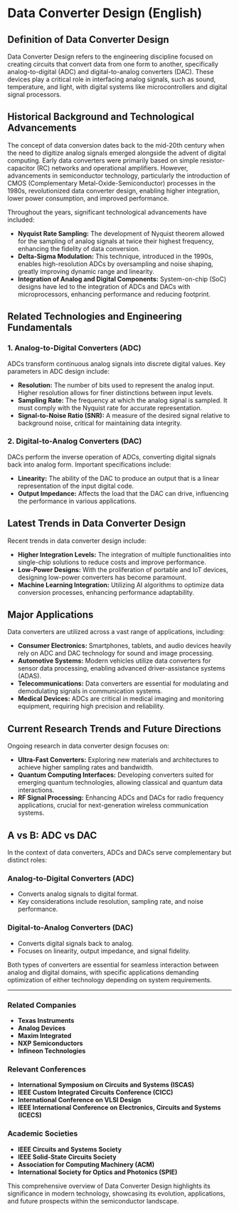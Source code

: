 # Data Converter Design (English)

## Definition of Data Converter Design

Data Converter Design refers to the engineering discipline focused on creating circuits that convert data from one form to another, specifically analog-to-digital (ADC) and digital-to-analog converters (DAC). These devices play a critical role in interfacing analog signals, such as sound, temperature, and light, with digital systems like microcontrollers and digital signal processors.

## Historical Background and Technological Advancements

The concept of data conversion dates back to the mid-20th century when the need to digitize analog signals emerged alongside the advent of digital computing. Early data converters were primarily based on simple resistor-capacitor (RC) networks and operational amplifiers. However, advancements in semiconductor technology, particularly the introduction of CMOS (Complementary Metal-Oxide-Semiconductor) processes in the 1980s, revolutionized data converter design, enabling higher integration, lower power consumption, and improved performance.

Throughout the years, significant technological advancements have included:

- **Nyquist Rate Sampling:** The development of Nyquist theorem allowed for the sampling of analog signals at twice their highest frequency, enhancing the fidelity of data conversion.
- **Delta-Sigma Modulation:** This technique, introduced in the 1990s, enables high-resolution ADCs by oversampling and noise shaping, greatly improving dynamic range and linearity.
- **Integration of Analog and Digital Components:** System-on-chip (SoC) designs have led to the integration of ADCs and DACs with microprocessors, enhancing performance and reducing footprint.

## Related Technologies and Engineering Fundamentals

### 1. Analog-to-Digital Converters (ADC)

ADCs transform continuous analog signals into discrete digital values. Key parameters in ADC design include:

- **Resolution:** The number of bits used to represent the analog input. Higher resolution allows for finer distinctions between input levels.
- **Sampling Rate:** The frequency at which the analog signal is sampled. It must comply with the Nyquist rate for accurate representation.
- **Signal-to-Noise Ratio (SNR):** A measure of the desired signal relative to background noise, critical for maintaining data integrity.

### 2. Digital-to-Analog Converters (DAC)

DACs perform the inverse operation of ADCs, converting digital signals back into analog form. Important specifications include:

- **Linearity:** The ability of the DAC to produce an output that is a linear representation of the input digital code.
- **Output Impedance:** Affects the load that the DAC can drive, influencing the performance in various applications.

## Latest Trends in Data Converter Design

Recent trends in data converter design include:

- **Higher Integration Levels:** The integration of multiple functionalities into single-chip solutions to reduce costs and improve performance.
- **Low-Power Designs:** With the proliferation of portable and IoT devices, designing low-power converters has become paramount.
- **Machine Learning Integration:** Utilizing AI algorithms to optimize data conversion processes, enhancing performance adaptability.

## Major Applications

Data converters are utilized across a vast range of applications, including:

- **Consumer Electronics:** Smartphones, tablets, and audio devices heavily rely on ADC and DAC technology for sound and image processing.
- **Automotive Systems:** Modern vehicles utilize data converters for sensor data processing, enabling advanced driver-assistance systems (ADAS).
- **Telecommunications:** Data converters are essential for modulating and demodulating signals in communication systems.
- **Medical Devices:** ADCs are critical in medical imaging and monitoring equipment, requiring high precision and reliability.

## Current Research Trends and Future Directions

Ongoing research in data converter design focuses on:

- **Ultra-Fast Converters:** Exploring new materials and architectures to achieve higher sampling rates and bandwidth.
- **Quantum Computing Interfaces:** Developing converters suited for emerging quantum technologies, allowing classical and quantum data interactions.
- **RF Signal Processing:** Enhancing ADCs and DACs for radio frequency applications, crucial for next-generation wireless communication systems.

## A vs B: ADC vs DAC

In the context of data converters, ADCs and DACs serve complementary but distinct roles:

### Analog-to-Digital Converters (ADC)

- Converts analog signals to digital format.
- Key considerations include resolution, sampling rate, and noise performance.

### Digital-to-Analog Converters (DAC)

- Converts digital signals back to analog.
- Focuses on linearity, output impedance, and signal fidelity.

Both types of converters are essential for seamless interaction between analog and digital domains, with specific applications demanding optimization of either technology depending on system requirements.

---

### Related Companies

- **Texas Instruments**
- **Analog Devices**
- **Maxim Integrated**
- **NXP Semiconductors**
- **Infineon Technologies**

### Relevant Conferences

- **International Symposium on Circuits and Systems (ISCAS)**
- **IEEE Custom Integrated Circuits Conference (CICC)**
- **International Conference on VLSI Design**
- **IEEE International Conference on Electronics, Circuits and Systems (ICECS)**

### Academic Societies

- **IEEE Circuits and Systems Society**
- **IEEE Solid-State Circuits Society**
- **Association for Computing Machinery (ACM)**
- **International Society for Optics and Photonics (SPIE)**

This comprehensive overview of Data Converter Design highlights its significance in modern technology, showcasing its evolution, applications, and future prospects within the semiconductor landscape.